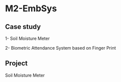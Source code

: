 # M2-EmbSys
## Case study
 1- Soil Moisture Meter
 
 2- Biometric Attendance System based on Finger Print


## Project
 Soil Moisture Meter

